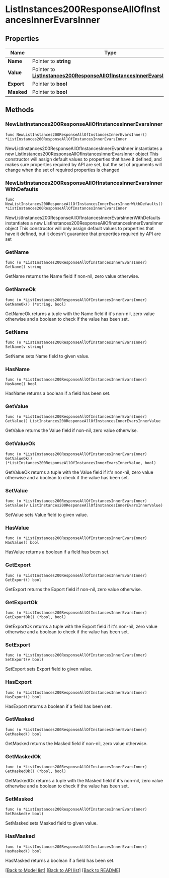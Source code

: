 # ListInstances200ResponseAllOfInstancesInnerEvarsInner

## Properties

Name | Type | Description | Notes
------------ | ------------- | ------------- | -------------
**Name** | Pointer to **string** |  | [optional] 
**Value** | Pointer to [**ListInstances200ResponseAllOfInstancesInnerEvarsInnerValue**](ListInstances200ResponseAllOfInstancesInnerEvarsInnerValue.md) |  | [optional] 
**Export** | Pointer to **bool** |  | [optional] 
**Masked** | Pointer to **bool** |  | [optional] 

## Methods

### NewListInstances200ResponseAllOfInstancesInnerEvarsInner

`func NewListInstances200ResponseAllOfInstancesInnerEvarsInner() *ListInstances200ResponseAllOfInstancesInnerEvarsInner`

NewListInstances200ResponseAllOfInstancesInnerEvarsInner instantiates a new ListInstances200ResponseAllOfInstancesInnerEvarsInner object
This constructor will assign default values to properties that have it defined,
and makes sure properties required by API are set, but the set of arguments
will change when the set of required properties is changed

### NewListInstances200ResponseAllOfInstancesInnerEvarsInnerWithDefaults

`func NewListInstances200ResponseAllOfInstancesInnerEvarsInnerWithDefaults() *ListInstances200ResponseAllOfInstancesInnerEvarsInner`

NewListInstances200ResponseAllOfInstancesInnerEvarsInnerWithDefaults instantiates a new ListInstances200ResponseAllOfInstancesInnerEvarsInner object
This constructor will only assign default values to properties that have it defined,
but it doesn't guarantee that properties required by API are set

### GetName

`func (o *ListInstances200ResponseAllOfInstancesInnerEvarsInner) GetName() string`

GetName returns the Name field if non-nil, zero value otherwise.

### GetNameOk

`func (o *ListInstances200ResponseAllOfInstancesInnerEvarsInner) GetNameOk() (*string, bool)`

GetNameOk returns a tuple with the Name field if it's non-nil, zero value otherwise
and a boolean to check if the value has been set.

### SetName

`func (o *ListInstances200ResponseAllOfInstancesInnerEvarsInner) SetName(v string)`

SetName sets Name field to given value.

### HasName

`func (o *ListInstances200ResponseAllOfInstancesInnerEvarsInner) HasName() bool`

HasName returns a boolean if a field has been set.

### GetValue

`func (o *ListInstances200ResponseAllOfInstancesInnerEvarsInner) GetValue() ListInstances200ResponseAllOfInstancesInnerEvarsInnerValue`

GetValue returns the Value field if non-nil, zero value otherwise.

### GetValueOk

`func (o *ListInstances200ResponseAllOfInstancesInnerEvarsInner) GetValueOk() (*ListInstances200ResponseAllOfInstancesInnerEvarsInnerValue, bool)`

GetValueOk returns a tuple with the Value field if it's non-nil, zero value otherwise
and a boolean to check if the value has been set.

### SetValue

`func (o *ListInstances200ResponseAllOfInstancesInnerEvarsInner) SetValue(v ListInstances200ResponseAllOfInstancesInnerEvarsInnerValue)`

SetValue sets Value field to given value.

### HasValue

`func (o *ListInstances200ResponseAllOfInstancesInnerEvarsInner) HasValue() bool`

HasValue returns a boolean if a field has been set.

### GetExport

`func (o *ListInstances200ResponseAllOfInstancesInnerEvarsInner) GetExport() bool`

GetExport returns the Export field if non-nil, zero value otherwise.

### GetExportOk

`func (o *ListInstances200ResponseAllOfInstancesInnerEvarsInner) GetExportOk() (*bool, bool)`

GetExportOk returns a tuple with the Export field if it's non-nil, zero value otherwise
and a boolean to check if the value has been set.

### SetExport

`func (o *ListInstances200ResponseAllOfInstancesInnerEvarsInner) SetExport(v bool)`

SetExport sets Export field to given value.

### HasExport

`func (o *ListInstances200ResponseAllOfInstancesInnerEvarsInner) HasExport() bool`

HasExport returns a boolean if a field has been set.

### GetMasked

`func (o *ListInstances200ResponseAllOfInstancesInnerEvarsInner) GetMasked() bool`

GetMasked returns the Masked field if non-nil, zero value otherwise.

### GetMaskedOk

`func (o *ListInstances200ResponseAllOfInstancesInnerEvarsInner) GetMaskedOk() (*bool, bool)`

GetMaskedOk returns a tuple with the Masked field if it's non-nil, zero value otherwise
and a boolean to check if the value has been set.

### SetMasked

`func (o *ListInstances200ResponseAllOfInstancesInnerEvarsInner) SetMasked(v bool)`

SetMasked sets Masked field to given value.

### HasMasked

`func (o *ListInstances200ResponseAllOfInstancesInnerEvarsInner) HasMasked() bool`

HasMasked returns a boolean if a field has been set.


[[Back to Model list]](../README.md#documentation-for-models) [[Back to API list]](../README.md#documentation-for-api-endpoints) [[Back to README]](../README.md)


